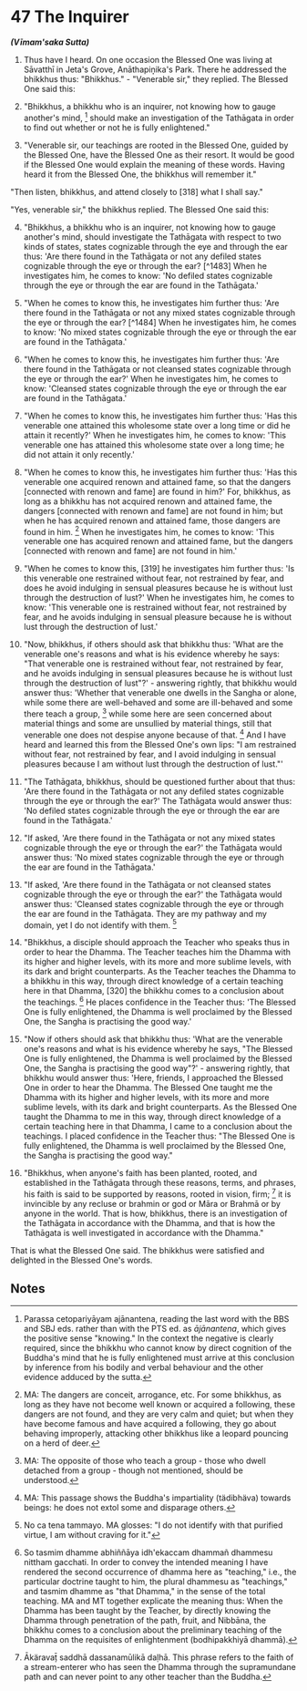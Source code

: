 # 47 The Inquirer
***(Vīmam'saka Sutta)***

1. Thus have I heard. On one occasion the Blessed One was living at Sāvatthī in Jeta's Grove, Anāthapiṇ̣̣ika's Park. There he addressed the bhikkhus thus: "Bhikkhus." - "Venerable sir," they replied. The Blessed One said this:

2. "Bhikkhus, a bhikkhu who is an inquirer, not knowing how to gauge another's mind, [^482] should make an investigation of the Tathāgata in order to find out whether or not he is fully enlightened."

3. "Venerable sir, our teachings are rooted in the Blessed One, guided by the Blessed One, have the Blessed One as their resort. It would be good if the Blessed One would explain the meaning of these words. Having heard it from the Blessed One, the bhikkhus will remember it."

"Then listen, bhikkhus, and attend closely to [318] what I shall say."

"Yes, venerable sir," the bhikkhus replied. The Blessed One said this:

4. "Bhikkhus, a bhikkhu who is an inquirer, not knowing how to gauge another's mind, should investigate the Tathāgata with respect to two kinds of states, states cognizable through the eye and through the ear thus: 'Are there found in the Tathāgata or not any defiled states cognizable through the eye or through the ear? [^1483] When he investigates him, he comes to know: 'No defiled states cognizable through the eye or through the ear are found in the Tathāgata.'

5. "When he comes to know this, he investigates him further thus: 'Are there found in the Tathāgata or not any mixed states cognizable through the eye or through the ear? [^1484] When he investigates him, he comes to know: 'No mixed states cognizable through the eye or through the ear are found in the Tathāgata.'

6. "When he comes to know this, he investigates him further thus: 'Are there found in the Tathāgata or not cleansed states cognizable through the eye or through the ear?' When he investigates him, he comes to know: 'Cleansed states cognizable through the eye or through the ear are found in the Tathāgata.'

7. "When he comes to know this, he investigates him further thus: 'Has this venerable one attained this wholesome state over a long time or did he attain it recently?' When he investigates him, he comes to know: 'This venerable one has attained this wholesome state over a long time; he did not attain it only recently.'

8. "When he comes to know this, he investigates him further thus: 'Has this venerable one acquired renown and attained fame, so that the dangers [connected with renown and fame] are found in him?' For, bhikkhus, as long as a bhikkhu has not acquired renown and attained fame, the dangers [connected with renown and fame] are not found in him; but when he has acquired renown and attained fame, those dangers are found in him. [^485] When he investigates him, he comes to know: 'This venerable one has acquired renown and attained fame, but the dangers [connected with renown and fame] are not found in him.'

9. "When he comes to know this, [319] he investigates him further thus: 'Is this venerable one restrained without fear, not restrained by fear, and does he avoid indulging in sensual pleasures because he is without lust through the destruction of lust?' When he investigates him, he comes to know: 'This venerable one is restrained without fear, not restrained by fear, and he avoids indulging in sensual pleasure because he is without lust through the destruction of lust.'

10. "Now, bhikkhus, if others should ask that bhikkhu thus: 'What are the venerable one's reasons and what is his evidence whereby he says: "That venerable one is restrained without fear, not restrained by fear, and he avoids indulging in sensual pleasures because he is without lust through the destruction of lust"?' - answering rightly, that bhikkhu would answer thus: 'Whether that venerable one dwells in the Sangha or alone, while some there are well-behaved and some are ill-behaved and some there teach a group, [^486] while some here are seen concerned about material things and some are unsullied by material things, still that venerable one does not despise anyone because
of that. [^487] And I have heard and learned this from the Blessed One's own lips: "I am restrained without fear, not restrained by fear, and I avoid indulging in sensual pleasures because I am without lust through the destruction of lust."'

11. "The Tathāgata, bhikkhus, should be questioned further about that thus: 'Are there found in the Tathāgata or not any defiled states cognizable through the eye or through the ear?' The Tathāgata would answer thus: 'No defiled states cognizable through the eye or through the ear are found in the Tathāgata.'

12. "If asked, 'Are there found in the Tathāgata or not any mixed states cognizable through the eye or through the ear?' the Tathāgata would answer thus: 'No mixed states cognizable through the eye or through the ear are found in the Tathāgata.'

13. "If asked, 'Are there found in the Tathāgata or not cleansed states cognizable through the eye or through the ear?' the Tathāgata would answer thus: 'Cleansed states cognizable through the eye or through the ear are found in the Tathāgata. They are my pathway and my domain, yet I do not identify with them. [^488]

14. "Bhikkhus, a disciple should approach the Teacher who speaks thus in order to hear the Dhamma. The Teacher teaches him the Dhamma with its higher and higher levels, with its more and more sublime levels, with its dark and bright counterparts. As the Teacher teaches the Dhamma to a bhikkhu in this way, through direct knowledge of a certain teaching here in that Dhamma, [320] the bhikkhu comes to a conclusion about the teachings. [^489] He places confidence in the Teacher thus: 'The Blessed One is fully enlightened, the Dhamma is well proclaimed by the Blessed One, the Sangha is practising the good way.'

15. "Now if others should ask that bhikkhu thus: 'What are the venerable one's reasons and what is his evidence whereby he says, "The Blessed One is fully enlightened, the Dhamma is well proclaimed by the Blessed One, the Sangha is practising the good way"?' - answering rightly, that bhikkhu would answer thus: 'Here, friends, I approached the Blessed One in order to hear the Dhamma. The Blessed One taught me the Dhamma with its higher and higher levels, with its more and more sublime levels, with its dark and bright counterparts. As the Blessed One taught the Dhamma to me in this way, through direct knowledge of a certain teaching here in that Dhamma, I came to
a conclusion about the teachings. I placed confidence in the Teacher thus: "The Blessed One is fully enlightened, the Dhamma is well proclaimed by the Blessed One, the Sangha is practising the good way."

16. "Bhikkhus, when anyone's faith has been planted, rooted, and established in the Tathāgata through these reasons, terms, and phrases, his faith is said to be supported by reasons, rooted in vision, firm; [^490] it is invincible by any recluse or brahmin or god or Māra or Brahmā or by anyone in the world. That is how, bhikkhus, there is an investigation of the Tathāgata in accordance with the Dhamma, and that is how the Tathāgata is well investigated in accordance with the Dhamma."

That is what the Blessed One said. The bhikkhus were satisfied and delighted in the Blessed One's words.

## Notes

[^482]: Parassa cetopariyāyam ajānantena, reading the last word with the BBS and SBJ eds. rather than with the PTS ed. as $\bar{a} j \bar{a} n a n t e n a$, which gives the positive sense "knowing." In the context the negative is clearly required, since the bhikkhu who cannot know by direct cognition of the Buddha's mind that he is fully enlightened must arrive at this conclusion by inference from his bodily
and verbal behaviour and the other evidence adduced by the sutta.

[^483]: Bodily actions are "states cognizable through the eye." Words are "states cognizable through the ear." MA: Just as one infers the presence of fish from the rippling and bubbling of water, so from a defiled action or utterance one infers that the mind originating it is defiled.

[^484]: MT: "Mixed states" (vītimissa dhammā) refers to the conduct of one who is engaged in purifying his conduct but is unable to keep to it consistently. Sometimes his conduct is pure or bright, sometimes impure or dark.

[^485]: MA: The dangers are conceit, arrogance, etc. For some bhikkhus, as long as they have not become well known or acquired a following, these dangers are not found, and they are very calm and quiet; but when they have become famous and have acquired a following, they go about behaving improperly, attacking other bhikkhus like a leopard pouncing on a herd of deer.

[^486]: MA: The opposite of those who teach a group - those who dwell detached from a group - though not mentioned, should be understood.

[^487]: MA: This passage shows the Buddha's impartiality (tädibhäva) towards beings: he does not extol some and disparage others.

[^488]: No ca tena tammayo. MA glosses: "I do not identify with that purified virtue, I am without craving for it."

[^489]: So tasmim dhamme abhiññāya idh'ekaccam dhammañ dhammesu nittham gacchati. In order to convey the intended meaning I have rendered the second occurrence of dhamma here as "teaching," i.e., the particular doctrine taught to him, the plural dhammesu as "teachings," and tasmim dhamme as "that Dhamma," in the sense of the total teaching. MA and MT together explicate the meaning thus: When the Dhamma has been taught by the Teacher, by directly knowing the Dhamma through penetration of the path, fruit, and Nibbāna, the bhikkhu comes to a conclusion about the preliminary teaching of the Dhamma on the requisites of enlightenment (bodhipakkhiyā dhammā).

[^490]: Ākäravaț̄ saddhā dassanamūlikā daḷhā. This phrase refers to the faith of a stream-enterer who has seen the Dhamma through the supramundane path and can never point to any other teacher than the Buddha.

